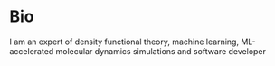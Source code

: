 # Bio
I am an expert of density functional theory, machine learning, ML-accelerated molecular dynamics simulations and software developer
